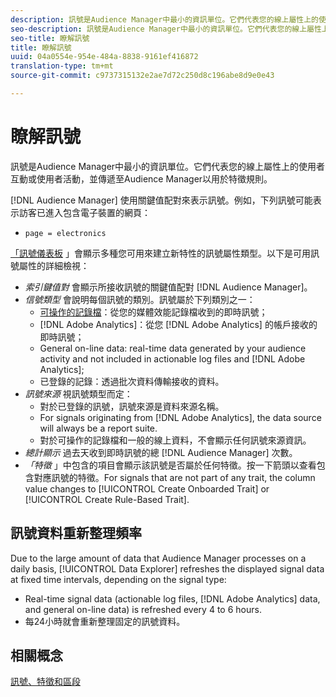 ```yaml
---
description: 訊號是Audience Manager中最小的資訊單位。它們代表您的線上屬性上的使用者互動或使用者活動，並傳遞至Audience Manager以用於特徵規則。
seo-description: 訊號是Audience Manager中最小的資訊單位。它們代表您的線上屬性上的使用者互動或使用者活動，並傳遞至Audience Manager以用於特徵規則。
seo-title: 瞭解訊號
title: 瞭解訊號
uuid: 04a0554e-954e-484a-8838-9161ef416872
translation-type: tm+mt
source-git-commit: c9737315132e2ae7d72c250d8c196abe8d9e0e43

---
```



# 瞭解訊號

訊號是Audience Manager中最小的資訊單位。它們代表您的線上屬性上的使用者互動或使用者活動，並傳遞至Audience Manager以用於特徵規則。

[!DNL Audience Manager] 使用關鍵值配對來表示訊號。例如，下列訊號可能表示訪客已進入包含電子裝置的網頁：

* `page = electronics`

[「訊號儀表板](../../features/data-explorer/data-explorer-signals-dashboard.md) 」會顯示多種您可用來建立新特性的訊號屬性類型。以下是可用訊號屬性的詳細檢視：

* *索引鍵值對* 會顯示所接收訊號的關鍵值配對 [!DNL Audience Manager]。
* *信號類型* 會說明每個訊號的類別。訊號屬於下列類別之一：
   * [可操作的記錄檔](/help/using/integration/media-data-integration/actionable-log-files.md)：從您的媒體效能記錄檔收到的即時訊號；
   * [!DNL Adobe Analytics]：從您 [!DNL Adobe Analytics] 的帳戶接收的即時訊號；
   * General on-line data: real-time data generated by your audience activity and not included in actionable log files and [!DNL Adobe Analytics];
   * 已登錄的記錄：透過批次資料傳輸接收的資料。
* *訊號來源* 視訊號類型而定：
   * 對於已登錄的訊號，訊號來源是資料來源名稱。
   * For signals originating from [!DNL Adobe Analytics], the data source will always be a report suite.
   * 對於可操作的記錄檔和一般的線上資料，不會顯示任何訊號來源資訊。
* *總計顯示* 過去天收到即時訊號的總 [!DNL Audience Manager] 次數。
* *「特徵* 」中包含的項目會顯示該訊號是否屬於任何特徵。按一下箭頭以查看包含對應訊號的特徵。For signals that are not part of any trait, the column value changes to [!UICONTROL Create Onboarded Trait] or [!UICONTROL Create Rule-Based Trait].

## 訊號資料重新整理頻率

Due to the large amount of data that Audience Manager processes on a daily basis, [!UICONTROL Data Explorer] refreshes the displayed signal data at fixed time intervals, depending on the signal type:

* Real-time signal data (actionable log files, [!DNL Adobe Analytics] data, and general on-line data) is refreshed every 4 to 6 hours.
* 每24小時就會重新整理固定的訊號資料。

## 相關概念

[訊號、特徵和區段](/help/using/reference/signal-trait-segment.md)